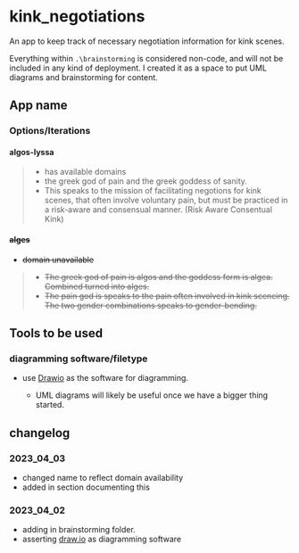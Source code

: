 # kink_negotiations

An app to keep track of necessary negotiation information for kink scenes.

Everything within `.\brainstorming` is considered non-code, and will not be included in any kind of deployment. I created it as a space to put UML diagrams and brainstorming for content.

## App name

### Options/Iterations

#### algos-lyssa
>
> - has available domains
> - the greek god of pain and the greek goddess of sanity.
> - This speaks to the mission of facilitating negotions for kink scenes, that often involve voluntary pain, but must be practiced in a risk-aware and consensual manner. (Risk Aware Consentual Kink)

#### ~~alges~~

- ~~domain unavailable~~
>
> - ~~The greek god of pain is algos and the goddess form is algea. Combined turned into alges.~~
> - ~~The pain god is speaks to the pain often involved in kink sceneing. The two gender combinations speaks to gender-bending.~~

## Tools to be used

### diagramming software/filetype

- use [Drawio](https://app.diagrams.net) as the software for diagramming.

  - UML diagrams will likely be useful once we have a bigger thing started.

## changelog

### 2023_04_03

- changed name to reflect domain availability
- added in section documenting this

### 2023_04_02

- adding in brainstorming folder.
- asserting [draw.io](https://app.diagrams.net) as diagramming software
